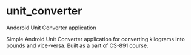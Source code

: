 # unit_converter
Andoroid Unit Converter application

Simple Android Unit Converter application for converting kilograms into pounds and vice-versa. 
Built as a part of CS-891 course.
